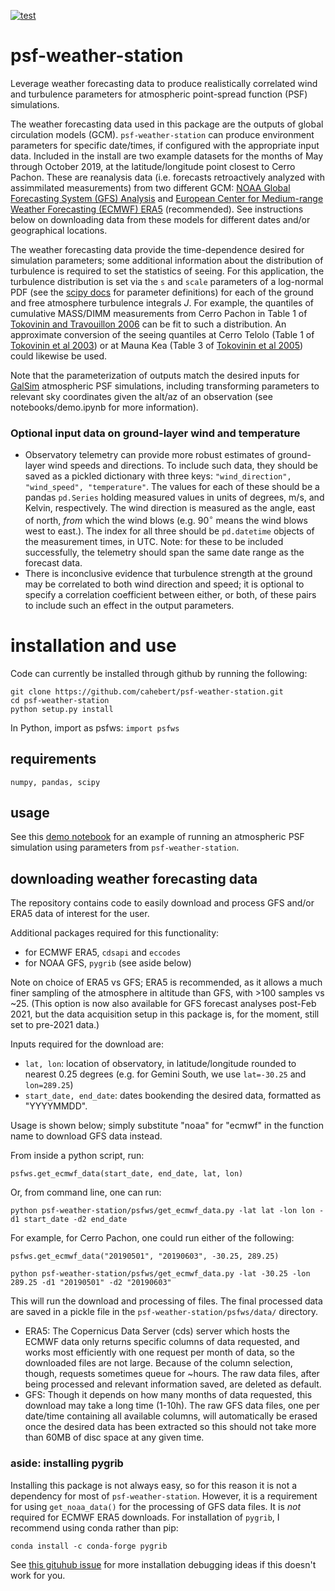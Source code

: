 [![test](https://github.com/LSSTDESC/psf-weather-station/actions/workflows/test.yaml/badge.svg)](https://github.com/LSSTDESC/psf-weather-station/actions/workflows/test.yaml)

# psf-weather-station
Leverage weather forecasting data to produce realistically correlated wind and turbulence parameters for atmospheric point-spread function  (PSF) simulations.

The weather forecasting data used in this package are the outputs of global circulation models (GCM). 
`psf-weather-station` can produce environment parameters for specific date/times, if configured with the appropriate input data. 
Included in the install are two example datasets for the months of May through October 2019, at the latitude/longitude point closest to Cerro Pachon. 
These are reanalysis data (i.e. forecasts retroactively analyzed with assimmilated measurements) from two different GCM: [NOAA Global Forecasting System (GFS) Analysis](https://www.ncdc.noaa.gov/data-access/model-data/model-datasets/global-forcast-system-gfs) and [European Center for Medium-range Weather Forecasting (ECMWF) ERA5](https://www.ecmwf.int/en/forecasts/dataset/ecmwf-reanalysis-v5) (recommended). 
See instructions below on downloading data from these models for different dates and/or geographical locations.

The weather forecasting data provide the time-dependence desired for simulation parameters; some additional information about the distribution of turbulence is required to set the statistics of seeing. 
For this application, the turbulence distribution is set via the `s` and `scale` parameters of a log-normal PDF (see the [scipy docs](https://docs.scipy.org/doc/scipy/reference/generated/scipy.stats.lognorm.html) for parameter definitions) for each of the ground and free atmosphere turbulence integrals $J$. 
For example, the quantiles of cumulative MASS/DIMM measurements from Cerro Pachon in Table 1 of [Tokovinin and Travouillon 2006](https://ui.adsabs.harvard.edu/link_gateway/2006MNRAS.365.1235T/doi:10.1111/j.1365-2966.2005.09813.x) can be fit to such a distribution. 
An approximate conversion of the seeing quantiles at Cerro Telolo (Table 1 of [Tokovinin et al 2003](https://academic.oup.com/mnras/article/340/1/52/1130015)) or at Mauna Kea (Table 3 of [Tokovinin et al 2005](https://www.jstor.org/stable/10.1086/428930)) could likewise be used.

Note that the parameterization of outputs match the desired inputs for [GalSim](https://github.com/GalSim-developers/GalSim) atmospheric PSF simulations, including transforming parameters to relevant sky coordinates given the alt/az of an observation (see notebooks/demo.ipynb for more information).

### Optional input data on ground-layer wind and temperature
- Observatory telemetry can provide more robust estimates of ground-layer wind speeds and directions. 
To include such data, they should be saved as a pickled dictionary with three keys: `"wind_direction", "wind_speed", "temperature"`. 
The values for each of these should be a pandas `pd.Series` holding measured values in units of degrees, m/s, and Kelvin, respectively. 
The wind direction is measured as the angle, east of north, *from* which the wind blows (e.g. $90^{\circ}$ means the wind blows west to east.). 
The index for all three should be `pd.datetime` objects of the measurement times, in UTC. 
Note: for these to be included successfully, the telemetry should span the same date range as the forecast data.
- There is inconclusive evidence that turbulence strength at the ground may be correlated to both wind direction and speed; it is optional to specify a correlation coefficient between either, or both, of these pairs to include such an effect in the output parameters.

# installation and use
Code can currently be installed through github by running the following:

```
git clone https://github.com/cahebert/psf-weather-station.git
cd psf-weather-station
python setup.py install
```

In Python, import as psfws:
`import psfws`

## requirements
`numpy, pandas, scipy`

## usage
See this [demo notebook](https://github.com/LSSTDESC/psf-weather-station/blob/master/notebooks/psf-weather-station-demo.ipynb) for an example of running an atmospheric PSF simulation using parameters from `psf-weather-station`.

## downloading weather forecasting data
The repository contains code to easily download and process GFS and/or ERA5 data of interest for the user.

Additional packages required for this functionality:
- for ECMWF ERA5, `cdsapi` and `eccodes`
- for NOAA GFS, `pygrib` (see aside below)

Note on choice of ERA5 vs GFS; ERA5 is recommended, as it allows a much finer sampling of the atmosphere in altitude than GFS, with >100 samples vs ~25. 
(This option is now also available for GFS forecast analyses post-Feb 2021, but the data acquisition setup in this package is, for the moment, still set to pre-2021 data.)

Inputs required for the download are:
- `lat, lon`: location of observatory, in latitude/longitude rounded to nearest 0.25 degrees (e.g. for Gemini South, we use `lat=-30.25` and `lon=289.25`)
- `start_date, end_date`: dates bookending the desired data, formatted as "YYYYMMDD". 

Usage is shown below; simply substitute "noaa" for "ecmwf" in the function name to download GFS data instead. 

From inside a python script, run:

`psfws.get_ecmwf_data(start_date, end_date, lat, lon)`

Or, from command line, one can run:

`python psf-weather-station/psfws/get_ecmwf_data.py -lat lat -lon lon -d1 start_date -d2 end_date`

For example, for Cerro Pachon, one could run either of the following:

`psfws.get_ecmwf_data("20190501", "20190603", -30.25, 289.25)`

`python psf-weather-station/psfws/get_ecmwf_data.py -lat -30.25 -lon 289.25 -d1 "20190501" -d2 "20190603"`


This will run the download and processing of files. The final processed data are saved in a pickle file in the `psf-weather-station/psfws/data/` directory.
- ERA5: The Copernicus Data Server (cds) server which hosts the ECMWF data only returns specific columns of data requested, and works most efficiently with one request per month of data, so the downloaded files are not large. 
Because of the column selection, though, requests sometimes queue for ~hours. 
The raw data files, after being processed and relevant information saved, are deleted as default. 
- GFS: Though it depends on how many months of data requested, this download may take a long time (1-10h). 
The raw GFS data files, one per date/time containing all available columns, will automatically be erased once the desired data has been extracted so this should not take more than 60MB of disc space at any given time. 

### aside: installing pygrib
Installing this package is not always easy, so for this reason it is not a dependency for most of `psf-weather-station`. 
However, it is a requirement for using `get_noaa_data()` for the processing of GFS data files. 
It is *not* required for ECMWF ERA5 downloads. 
For installation of `pygrib`, I recommend using conda rather than pip:

`conda install -c conda-forge pygrib`

See [this gituhub issue](https://github.com/jswhit/pygrib/issues/115) for more installation debugging ideas if this doesn't work for you.
